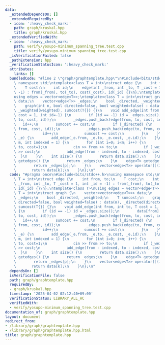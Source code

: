 ```yaml
---
data:
  _extendedDependsOn: []
  _extendedRequiredBy:
  - icon: ':heavy_check_mark:'
    path: graph/kruskal.hpp
    title: graph/kruskal.hpp
  _extendedVerifiedWith:
  - icon: ':heavy_check_mark:'
    path: verify/yosupo-minimum_spanning_tree.test.cpp
    title: verify/yosupo-minimum_spanning_tree.test.cpp
  _isVerificationFailed: false
  _pathExtension: hpp
  _verificationStatusIcon: ':heavy_check_mark:'
  attributes:
    links: []
  bundledCode: "#line 2 \"graph/graphtemplate.hpp\"\n#include<bits/stdc++.h>\nusing\
    \ namespace std;\ntemplate<class T = int>\nstruct edge {\n    int from, to;\n\
    \    T cost;\n    int id;\n    edge(int _from, int _to, T _cost = 1, int _id =\
    \ -1) : from(_from), to(_to), cost(_cost), id(_id) {}\n};\ntemplate<class T>\n\
    using edges = vector<edge<T>>;\ntemplate<class T = int>\nstruct graph {\n    vector<vector<edge<T>>>\
    \ data;\n    vector<edge<T>> _edges;\n    bool _directed, _weighted;\n    T sumcost;\n\
    \    graph(int n, bool directed=false, bool weighted=false) : data(n), _directed(directed),\
    \ _weighted(weighted), sumcost(T{}) {}\n    void add_edge(int from, int to, T\
    \ cost = 1, int id=-1) {\n        if (id == -1) id = _edges.size();\n        data[from].push_back(edge(from,\
    \ to, cost, id));\n        _edges.push_back(edge(from, to, cost, id));\n     \
    \   id++;\n        sumcost += cost;\n        if (_directed) {\n            data[to].push_back(edge(to,\
    \ from, cost, id));\n            _edges.push_back(edge(to, from, cost, id));\n\
    \            id++;\n            sumcost += cost;\n        }\n    }\n    void add_edge(edge<T>&\
    \ _e) {\n        add_edge(_e.from, _e.to, _e.cost, _e.id);\n    }\n    void read(int\
    \ m, int indexed = 1) {\n        for (int i=0; i<m; i++) {\n            int from,\
    \ to, cost=1;\n            cin >> from >> to;\n            if (_weighted) cin\
    \ >> cost;\n            add_edge(from - indexed, to - indexed, cost);\n      \
    \  }\n    }\n    int size() {\n        return data.size();\n    }\n    edges<T>\
    \ getedges() {\n        return _edges;\n    }\n    edge<T> getedge(int p) {\n\
    \        return _edges[p];\n    }\n    vector<edge<T>> operator[](int k) {\n \
    \       return data[k];\n    }\n};\n"
  code: "#pragma once\n#include<bits/stdc++.h>\nusing namespace std;\ntemplate<class\
    \ T = int>\nstruct edge {\n    int from, to;\n    T cost;\n    int id;\n    edge(int\
    \ _from, int _to, T _cost = 1, int _id = -1) : from(_from), to(_to), cost(_cost),\
    \ id(_id) {}\n};\ntemplate<class T>\nusing edges = vector<edge<T>>;\ntemplate<class\
    \ T = int>\nstruct graph {\n    vector<vector<edge<T>>> data;\n    vector<edge<T>>\
    \ _edges;\n    bool _directed, _weighted;\n    T sumcost;\n    graph(int n, bool\
    \ directed=false, bool weighted=false) : data(n), _directed(directed), _weighted(weighted),\
    \ sumcost(T{}) {}\n    void add_edge(int from, int to, T cost = 1, int id=-1)\
    \ {\n        if (id == -1) id = _edges.size();\n        data[from].push_back(edge(from,\
    \ to, cost, id));\n        _edges.push_back(edge(from, to, cost, id));\n     \
    \   id++;\n        sumcost += cost;\n        if (_directed) {\n            data[to].push_back(edge(to,\
    \ from, cost, id));\n            _edges.push_back(edge(to, from, cost, id));\n\
    \            id++;\n            sumcost += cost;\n        }\n    }\n    void add_edge(edge<T>&\
    \ _e) {\n        add_edge(_e.from, _e.to, _e.cost, _e.id);\n    }\n    void read(int\
    \ m, int indexed = 1) {\n        for (int i=0; i<m; i++) {\n            int from,\
    \ to, cost=1;\n            cin >> from >> to;\n            if (_weighted) cin\
    \ >> cost;\n            add_edge(from - indexed, to - indexed, cost);\n      \
    \  }\n    }\n    int size() {\n        return data.size();\n    }\n    edges<T>\
    \ getedges() {\n        return _edges;\n    }\n    edge<T> getedge(int p) {\n\
    \        return _edges[p];\n    }\n    vector<edge<T>> operator[](int k) {\n \
    \       return data[k];\n    }\n};\n"
  dependsOn: []
  isVerificationFile: false
  path: graph/graphtemplate.hpp
  requiredBy:
  - graph/kruskal.hpp
  timestamp: '2025-04-02 02:12:40+09:00'
  verificationStatus: LIBRARY_ALL_AC
  verifiedWith:
  - verify/yosupo-minimum_spanning_tree.test.cpp
documentation_of: graph/graphtemplate.hpp
layout: document
redirect_from:
- /library/graph/graphtemplate.hpp
- /library/graph/graphtemplate.hpp.html
title: graph/graphtemplate.hpp
---
```

